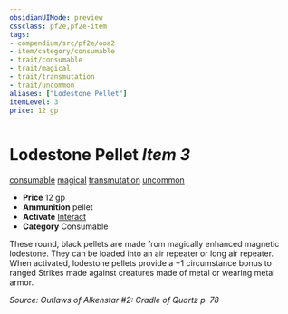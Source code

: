 ```yaml
---
obsidianUIMode: preview
cssclass: pf2e,pf2e-item
tags:
- compendium/src/pf2e/ooa2
- item/category/consumable
- trait/consumable
- trait/magical
- trait/transmutation
- trait/uncommon
aliases: ["Lodestone Pellet"]
itemLevel: 3
price: 12 gp
---
```

# Lodestone Pellet *Item 3*  
[consumable](../../../rules/traits/consumable.md)  [magical](../../../rules/traits/magical.md)  [transmutation](../../../rules/traits/transmutation.md)  [uncommon](../../../rules/traits/uncommon.md)  

- **Price** 12 gp
- **Ammunition** pellet
- **Activate** [Interact](../../../rules/actions/interact.md)
- **Category** Consumable

These round, black pellets are made from magically enhanced magnetic lodestone. They can be loaded into an air repeater or long air repeater. When activated, lodestone pellets provide a +1 circumstance bonus to ranged Strikes made against creatures made of metal or wearing metal armor.

*Source: Outlaws of Alkenstar #2: Cradle of Quartz p. 78*